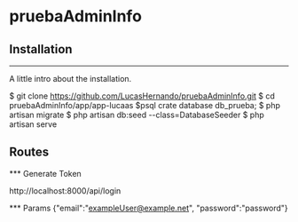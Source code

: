 # pruebaAdminInfo

## Installation
***
A little intro about the installation. 

$ git clone https://github.com/LucasHernando/pruebaAdminInfo.git
$ cd pruebaAdminInfo/app/app-lucaas
$psql crate database db_prueba;
$ php artisan migrate
$ php artisan db:seed --class=DatabaseSeeder
$ php artisan serve


## Routes

*** Generate Token

http://localhost:8000/api/login

*** Params
{"email":"exampleUser@example.net", "password":"password"}

